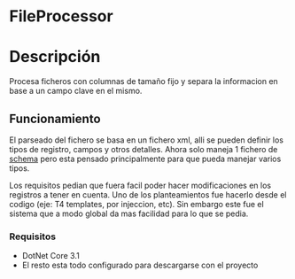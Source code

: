 # FileProcessor

# Descripción

Procesa ficheros con columnas de tamaño fijo y separa la informacion en base a un campo clave en el mismo.

## Funcionamiento

El parseado del fichero se basa en un fichero xml, alli se pueden definir los tipos de registro, campos y otros detalles. Ahora solo maneja 1 fichero de [schema](schemas/CONTABIL.xml) pero esta pensado principalmente para que pueda manejar varios tipos.

Los requisitos pedian que fuera facil poder hacer modificaciones en los registros a tener en cuenta. Uno de los planteamientos fue hacerlo desde el codigo (eje: T4 templates, por injeccion, etc). Sin embargo este fue el sistema que a modo global da mas facilidad para lo que se pedia.

### Requisitos

- DotNet Core 3.1
- El resto esta todo configurado para descargarse con el proyecto
